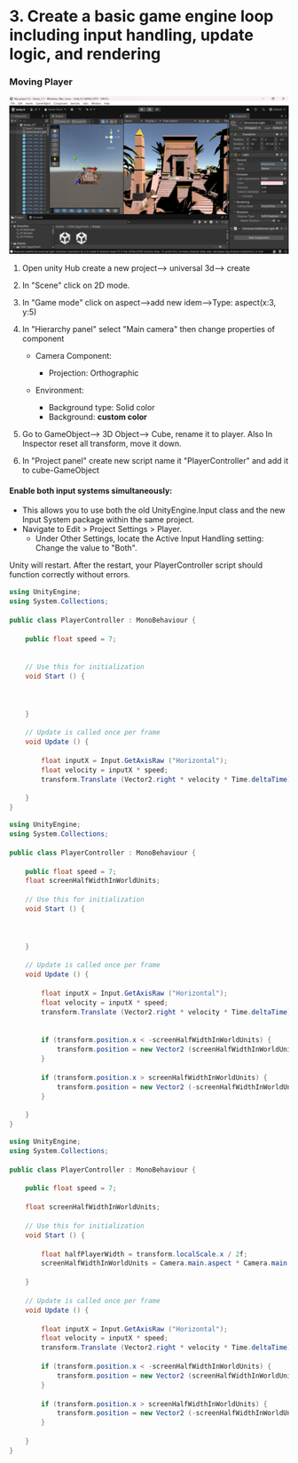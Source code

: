 # 3. Create a basic game engine loop including input handling, update logic, and rendering

### Moving Player

<img src="../images/directional light.png" width="700">

1. Open unity Hub create a new project--> universal 3d--> create
1. In "Scene" click on 2D mode.
1. In "Game mode" click on aspect-->add new idem-->Type: aspect(x:3, y:5)
1. In "Hierarchy panel" select "Main camera" then change properties of component

   - Camera Component:

     - Projection: Orthographic

   - Environment:
     - Background type: Solid color
     - Background: **custom color**

1. Go to GameObject--> 3D Object--> Cube, rename it to player. Also In Inspector reset all transform, move it down.
1. In "Project panel" create new script name it "PlayerController" and add it to cube-GameObject

#### Enable both input systems simultaneously:

- This allows you to use both the old UnityEngine.Input class and the new Input System package within the same project.
- Navigate to Edit > Project Settings > Player.
  - Under Other Settings, locate the Active Input Handling setting: Change the value to "Both".

Unity will restart. After the restart, your PlayerController script should function correctly without errors.

```c#
using UnityEngine;
using System.Collections;

public class PlayerController : MonoBehaviour {

	public float speed = 7;


	// Use this for initialization
	void Start () {



	}

	// Update is called once per frame
	void Update () {

		float inputX = Input.GetAxisRaw ("Horizontal");
		float velocity = inputX * speed;
		transform.Translate (Vector2.right * velocity * Time.deltaTime);

	}
}
```

```c#
using UnityEngine;
using System.Collections;

public class PlayerController : MonoBehaviour {

	public float speed = 7;
	float screenHalfWidthInWorldUnits;

	// Use this for initialization
	void Start () {



	}

	// Update is called once per frame
	void Update () {

		float inputX = Input.GetAxisRaw ("Horizontal");
		float velocity = inputX * speed;
		transform.Translate (Vector2.right * velocity * Time.deltaTime);


		if (transform.position.x < -screenHalfWidthInWorldUnits) {
			transform.position = new Vector2 (screenHalfWidthInWorldUnits, transform.position.y);
		}

		if (transform.position.x > screenHalfWidthInWorldUnits) {
			transform.position = new Vector2 (-screenHalfWidthInWorldUnits, transform.position.y);
		}

	}
}
```

```c#
using UnityEngine;
using System.Collections;

public class PlayerController : MonoBehaviour {

	public float speed = 7;

	float screenHalfWidthInWorldUnits;

	// Use this for initialization
	void Start () {

		float halfPlayerWidth = transform.localScale.x / 2f;
		screenHalfWidthInWorldUnits = Camera.main.aspect * Camera.main.orthographicSize + halfPlayerWidth;

	}

	// Update is called once per frame
	void Update () {

		float inputX = Input.GetAxisRaw ("Horizontal");
		float velocity = inputX * speed;
		transform.Translate (Vector2.right * velocity * Time.deltaTime);

		if (transform.position.x < -screenHalfWidthInWorldUnits) {
			transform.position = new Vector2 (screenHalfWidthInWorldUnits, transform.position.y);
		}

		if (transform.position.x > screenHalfWidthInWorldUnits) {
			transform.position = new Vector2 (-screenHalfWidthInWorldUnits, transform.position.y);
		}

	}
}
```
